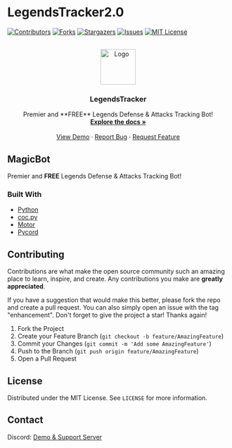 # LegendsTracker2.0
<div id="top"></div>
<!--
*** Thanks for checking out the Best-README-Template. If you have a suggestion
*** that would make this better, please fork the repo and create a pull request
*** or simply open an issue with the tag "enhancement".
*** Don't forget to give the project a star!
*** Thanks again! Now go create something AMAZING! :D
-->



<!-- PROJECT SHIELDS -->
<!--
*** I'm using markdown "reference style" links for readability.
*** Reference links are enclosed in brackets [ ] instead of parentheses ( ).
*** See the bottom of this document for the declaration of the reference variables
*** for contributors-url, forks-url, etc. This is an optional, concise syntax you may use.
*** https://www.markdownguide.org/basic-syntax/#reference-style-links
-->
[![Contributors][contributors-shield]][contributors-url]
[![Forks][forks-shield]][forks-url]
[![Stargazers][stars-shield]][stars-url]
[![Issues][issues-shield]][issues-url]
[![MIT License][license-shield]][license-url]




<!-- PROJECT LOGO -->
<br />
<div align="center">
  <a href="https://github.com/MagicTheDev/LegendsTracker2.0">
    <img src="https://cdn.discordapp.com/attachments/843624785560993833/938961364100190269/796f92a51db491f498f6c76fea759651_1.png" alt="Logo" width="80" height="80">
  </a>

<h3 align="center">LegendsTracker</h3>

  <p align="center">
    Premier and **FREE** Legends Defense & Attacks Tracking Bot!
    <br />
    <a href="https://github.com/MagicTheDev/LegendsTracker2.0"><strong>Explore the docs »</strong></a>
    <br />
    <br />
    <a href="https://discord.gg/Z96S8Gg2Uv">View Demo</a>
    ·
    <a href="https://github.com/MagicTheDev/LegendsTracker2.0/issues">Report Bug</a>
    ·
    <a href="https://github.com/MagicTheDev/LegendsTracker2.0/issues">Request Feature</a>
  </p>
</div>



<!-- ABOUT THE PROJECT -->
## MagicBot

Premier and **FREE** Legends Defense & Attacks Tracking Bot!



### Built With

* [Python](https://www.python.org/)
* [coc.py](https://cocpy.readthedocs.io/en/latest/)
* [Motor](https://motor.readthedocs.io/en/stable/tutorial-asyncio.html)
* [Pycord](https://pycord.dev/)



<!-- GETTING STARTED -->


<!-- CONTRIBUTING -->
## Contributing

Contributions are what make the open source community such an amazing place to learn, inspire, and create. Any contributions you make are **greatly appreciated**.

If you have a suggestion that would make this better, please fork the repo and create a pull request. You can also simply open an issue with the tag "enhancement".
Don't forget to give the project a star! Thanks again!

1. Fork the Project
2. Create your Feature Branch (`git checkout -b feature/AmazingFeature`)
3. Commit your Changes (`git commit -m 'Add some AmazingFeature'`)
4. Push to the Branch (`git push origin feature/AmazingFeature`)
5. Open a Pull Request



<!-- LICENSE -->
## License

Distributed under the MIT License. See `LICENSE` for more information.


<!-- CONTACT -->
## Contact

Discord: [Demo & Support Server](https://discord.gg/Z96S8Gg2Uv)









<!-- MARKDOWN LINKS & IMAGES -->
<!-- https://www.markdownguide.org/basic-syntax/#reference-style-links -->
[contributors-shield]: https://img.shields.io/github/contributors/MagicTheDev/MagicBot.svg?style=for-the-badge
[contributors-url]: https://github.com/MagicTheDev/LegendsTracker2.0/graphs/contributors
[forks-shield]: https://img.shields.io/github/forks/MagicTheDev/LegendsTracker2.0.svg?style=for-the-badge
[forks-url]: https://github.com/MagicTheDev/LegendsTracker2.0/network/members
[stars-shield]: https://img.shields.io/github/stars/MagicTheDev/LegendsTracker2.0.svg?style=for-the-badge
[stars-url]: https://github.com/MagicTheDev/LegendsTracker2.0/stargazers
[issues-shield]: https://img.shields.io/github/issues/MagicTheDev/LegendsTracker2.0.svg?style=for-the-badge
[issues-url]: https://github.com/MagicTheDev/LegendsTracker2.0/issues
[license-shield]: https://img.shields.io/github/license/MagicTheDev/LegendsTracker2.0.svg?style=for-the-badge
[license-url]: https://github.com/MagicTheDev/LegendsTracker2.0/master/LICENSE

[product-screenshot]: images/screenshot.png
